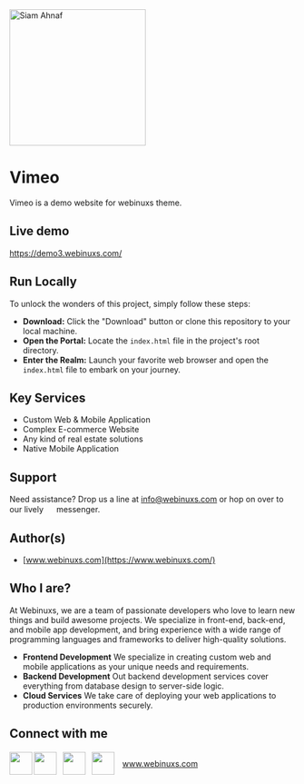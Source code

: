 <picture>
<source media="(prefers-color-scheme: dark)" srcset="https://res.cloudinary.com/dub0dpenl/image/upload/v1732166724/Webinuxs/WebinuxsLogo1_Recovered_v9ganh.png">
<source media="(prefers-color-scheme: light)" srcset="https://res.cloudinary.com/dub0dpenl/image/upload/v1732166723/Webinuxs/WebinuxsLogo2_Recovered_ynnf90.png">
<img alt="Siam Ahnaf" src="https://res.cloudinary.com/dub0dpenl/image/upload/v1732166724/Webinuxs/WebinuxsLogo1_Recovered_v9ganh.png" height="auto" width="240">
</picture>

# Vimeo
Vimeo is a demo website for webinuxs theme.

## Live demo
https://demo3.webinuxs.com/

## Run Locally
To unlock the wonders of this project, simply follow these steps:
- **Download:** Click the "Download" button or clone this repository to your local machine.
- **Open the Portal:** Locate the `index.html` file in the project's root directory.
- **Enter the Realm:** Launch your favorite web browser and open the `index.html` file to embark on your journey.

## Key Services
- Custom Web & Mobile Application
- Complex E-commerce Website
- Any kind of real estate solutions
- Native Mobile Application

## Support
Need assistance? Drop us a line at info@webinuxs.com or hop on over to our lively <a href="https://wa.me/message/UAXIYNES562EN1"><img src="https://lh3.googleusercontent.com/d/13j7AgG4Pp_eWgaRoV6XH49vDU7-5TbEm" width="15" height="15"></a> messenger.

## Author(s)
- [www.webinuxs.com](https://www.webinuxs.com/)

## Who I are?
At Webinuxs, we are a team of passionate developers who love to learn new things and build awesome projects. We specialize in front-end, back-end, and mobile app development, and bring experience with a wide range of programming languages and frameworks to deliver high-quality solutions.

- **Frontend Development**
We specialize in creating custom web and mobile applications as your unique needs and requirements.
- **Backend Development**
Out backend development services cover everything from database design to server-side logic.
- **Cloud Services**
We take care of deploying your web applications to production environments securely.

## Connect with me
<div style="display: flex; align-items: center; gap: 3px;">
<a href="https://wa.me/message/UAXIYNES562EN1"><img src="https://lh3.googleusercontent.com/d/13j7AgG4Pp_eWgaRoV6XH49vDU7-5TbEm" width="40" height="40"></a>
<a href="https://www.linkedin.com/company/102062958/admin/dashboard/" style="margin-right: 8px"><img src="https://lh3.googleusercontent.com/d/1hqME_Okrps0P1tKi18Rl66W7oa334daw" width="40" height="40"></a>
<a href="https://www.facebook.com/webinuxs" style="margin-right: 8px"><img src="https://lh3.googleusercontent.com/d/1gttW7FCHrt2fNCaVQXEYC_wUCYbOYpTJ" width="40" height="40"></a>
<a href="https://t.me/siamahnaf198" style="margin-right: 8px"><img src="https://lh3.googleusercontent.com/d/1v8rpDVzSc4GmXS8axq5y3fR1i-OnRRaY" width="40" height="40"></a>


------------

<p align="center" color="red"><a href="https://www.webinuxs.com/">www.webinuxs.com</a></p>